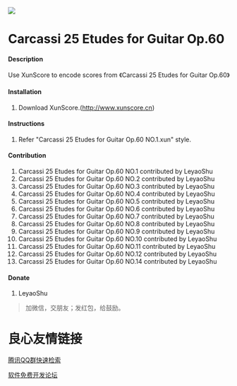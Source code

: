 ![](https://images.gitee.com/uploads/images/2019/1103/121306_461f75dc_5429212.jpeg)
# Carcassi 25 Etudes for Guitar Op.60

#### Description
Use XunScore to encode scores from 《Carcassi 25 Etudes for Guitar Op.60》

#### Installation

1. Download XunScore.(http://www.xunscore.cn)

#### Instructions

1. Refer "Carcassi 25 Etudes for Guitar Op.60 NO.1.xun" style.

#### Contribution
1. Carcassi 25 Etudes for Guitar Op.60 NO.1 contributed by LeyaoShu
2. Carcassi 25 Etudes for Guitar Op.60 NO.2 contributed by LeyaoShu
3. Carcassi 25 Etudes for Guitar Op.60 NO.3 contributed by LeyaoShu
4. Carcassi 25 Etudes for Guitar Op.60 NO.4 contributed by LeyaoShu
5. Carcassi 25 Etudes for Guitar Op.60 NO.5 contributed by LeyaoShu
6. Carcassi 25 Etudes for Guitar Op.60 NO.6 contributed by LeyaoShu
7. Carcassi 25 Etudes for Guitar Op.60 NO.7 contributed by LeyaoShu
8. Carcassi 25 Etudes for Guitar Op.60 NO.8 contributed by LeyaoShu
9. Carcassi 25 Etudes for Guitar Op.60 NO.9 contributed by LeyaoShu
10. Carcassi 25 Etudes for Guitar Op.60 NO.10 contributed by LeyaoShu
11. Carcassi 25 Etudes for Guitar Op.60 NO.11 contributed by LeyaoShu
12. Carcassi 25 Etudes for Guitar Op.60 NO.12 contributed by LeyaoShu
14. Carcassi 25 Etudes for Guitar Op.60 NO.14 contributed by LeyaoShu

#### Donate
1. LeyaoShu

> 加微信，交朋友；发红包，给鼓励。


 # 良心友情链接

[腾讯QQ群快速检索](http://u.720life.cn/s/8cf73f7c)

[软件免费开发论坛](http://u.720life.cn/s/bbb01dc0)